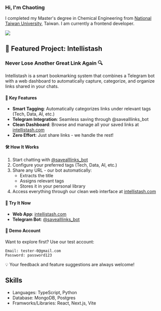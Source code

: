 ### Hi, I'm Chaoting

I completed my Master's degree in Chemical Engineering from [National Taiwan University](https://www.ntu.edu.tw/), Taiwan. I am currently a frontend developer.

![](https://komarev.com/ghpvc/?username=chaoting-sun)

## 🚀 Featured Project: Intellistash

### Never Lose Another Great Link Again 🔍

Intellistash is a smart bookmarking system that combines a Telegram bot with a web dashboard to automatically capture, categorize, and organize links shared in your chats.

#### 🌟 Key Features

- **Smart Tagging**: Automatically categorizes links under relevant tags (Tech, Data, AI, etc.)
- **Telegram Integration**: Seamless saving through @savealllinks_bot
- **Clean Dashboard**: Browse and manage all your saved links at [intellistash.com](https://intellistash.com)
- **Zero Effort**: Just share links - we handle the rest!

#### 🛠️ How It Works

1. Start chatting with [@savealllinks_bot](https://t.me/savealllinks_bot)
2. Configure your preferred tags (Tech, Data, AI, etc.)
3. Share any URL - our bot automatically:
   - Extracts the title
   - Assigns relevant tags
   - Stores it in your personal library
4. Access everything through our clean web interface at [intellistash.com](https://intellistash.com)

#### 🎯 Try It Now

- **Web App**: [intellistash.com](https://intellistash.com)
- **Telegram Bot**: [@savealllinks_bot](https://t.me/savealllinks_bot)

#### 🔑 Demo Account

Want to explore first? Use our test account:

```
Email: tester-0@gmail.com
Password: password123
```

💡 Your feedback and feature suggestions are always welcome!

## Skills

- Languages: TypeScript, Python
- Database: MongoDB, Postgres
- Framworks/Libraries: React, Next.js, Vite
